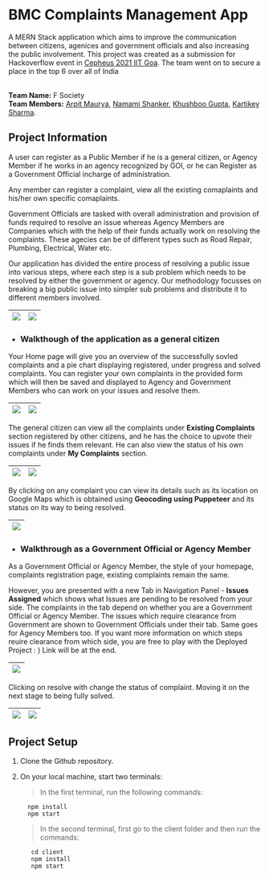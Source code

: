 # BMC Complaints Management App

A MERN Stack application which aims to improve the communication between citizens, agenices and government officials and also increasing the public involvement. This project was created as a submission for Hackoverflow event in [Cepheus 2021 IIT Goa](https://www.iitgoa.ac.in/Cepheus/). The team went on to secure a place in the top 6 over all of India </br></br>

**Team Name:** F Society</br>
**Team Members:** [Arpit Maurya](https://github.com/arpitm859), [Namami Shanker](https://github.com/NamamiShanker), [Khushboo Gupta](https://github.com/khushboogupta13),  [Kartikey Sharma](https://github.com/KartikeySharma).</br>

## Project Information

A user can register as a Public Member if he is a general citizen, or Agency Member if he works in an agency recognized by GOI, or he can Register as a Government Official incharge of administration. 

Any member can register a complaint, view all the existing comaplaints and his/her own specific comaplaints.

Government Officials are tasked with overall administration and provision of funds required to resolve an issue whereas Agency Members are Companies which with the help of their funds actually work on resolving the complaints. These agecies can be of different types such as Road Repair, Plumbing, Electrical, Water etc.

Our application has divided the entire process of resolving a public issue into various steps, where each step is a sub problem which needs to be resolved by either the government or agency. Our methodology focusses on breaking a big public issue into simpler sub problems and distribute it to different members involved. 

|<img src="https://i.imgur.com/ShBduq0.png"> |<img src="https://i.imgur.com/zmaWo3F.png">|
| ------------------------------------------ | ----------------------------------------- |

* ### Walkthough of the application as a general citizen

Your Home page will give you an overview of the successfully sovled complaints and a pie chart displaying registered, under progress and solved complaints. You can register your own complaints in the provided form which will then be saved and displayed to Agency and Government Members who can work on your issues and resolve them.

|<img src="https://i.imgur.com/PJXR1K3.png"> |<img src="https://i.imgur.com/PSc6Qr0.png">|
| ------------------------------------------ | ----------------------------------------- |

The general citizen can view all the complaints under **Existing Complaints** section registered by other citizens, and he has the choice to upvote their issues if he finds them relevant. He can also view the status of his own complaints under **My Complaints** section.

|<img src="https://i.imgur.com/r84f2xQ.png"> |<img src="https://i.imgur.com/BR6ltwK.png">|
| ------------------------------------------ | ----------------------------------------- |

By clicking on any complaint you can view its details such as its location on Google Maps which is obtained using **Geocoding using Puppeteer** and its status on its way to being resolved.

|<img src="https://i.imgur.com/3v6mXhP.png">|
| ----------------------------------------- |

* ### Walkthrough as a Government Official or Agency Member

As a Government Official or Agency Member, the style of your homepage, complaints registration page, existing complaints remain the same.

However, you are presented with a new Tab in Navigation Panel - **Issues Assigned** which shows what Issues are pending to be resolved from your side. The complaints in the tab depend on whether you are a Government Official or Agency Member. The issues which require clearance from Government are shown to Government Officials under their tab. Same goes for Agency Members too. If you want more information on which steps reuire clearance from which side, you are free to play with the Deployed Project : ) Link will be at the end.

|<img src="https://i.imgur.com/QKu67Wh.png"> |
| ------------------------------------------ | 

Clicking on resolve with change the status of complaint. Moving it on the next stage to being fully solved.

|<img src="https://i.imgur.com/eIVOxeW.png"> |<img src="https://i.imgur.com/TurnzE1.png">|
| ------------------------------------------ | ----------------------------------------- |

## Project Setup

1. Clone the Github repository. </br> 
2. On your local machine, start two terminals: </br>
    > In the first terminal, run the following commands:
    ```
      npm install
      npm start 
    ``` 
  
    > In the second terminal, first go to the client folder and then run the commands: 
    ```
       cd client
       npm install
       npm start
    ```
    
    
    

